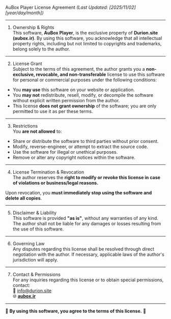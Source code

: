 AuBox Player License Agreement
*(Last Updated: [2025/11/02][year/day/month])*  

---

1. Ownership & Rights  
This software, **AuBox Player**, is the exclusive property of **Durion.site (aubox.ir)**. By using this software, you acknowledge that all intellectual property rights, including but not limited to copyrights and trademarks, belong solely to the author.  

---

2. License Grant  
Subject to the terms of this agreement, the author grants you a **non-exclusive, revocable, and non-transferable** license to use this software for personal or commercial purposes under the following conditions:  
- You **may use** this software on your website or application.  
- You **may not** redistribute, resell, modify, or decompile the software without explicit written permission from the author.  
- This license **does not grant ownership** of the software; you are only permitted to use it as per these terms.  

---

3. Restrictions  
You **are not allowed** to:  
- Share or distribute the software to third parties without prior consent.  
- Modify, reverse-engineer, or attempt to extract the source code.  
- Use the software for illegal or unethical purposes.  
- Remove or alter any copyright notices within the software.  

---

4. License Termination & Revocation  
The author reserves the **right to modify or revoke this license in case of violations or business/legal reasons.**  

Upon revocation, you **must immediately stop using the software and delete all copies**.  

---

5. Disclaimer & Liability  
This software is provided **"as is"**, without any warranties of any kind. The author shall not be liable for any damages or losses resulting from the use of this software.  

---

6. Governing Law  
Any disputes regarding this license shall be resolved through direct negotiation with the author. If necessary, applicable laws of the author's jurisdiction will apply.  

---

7. Contact & Permissions  
For any inquiries regarding this license or to obtain special permissions, contact:  
📧 info@durion.site  
🌐 **[aubox.ir](https://aubox.ir)**  

---

📌 **By using this software, you agree to the terms of this license.** 🚀
